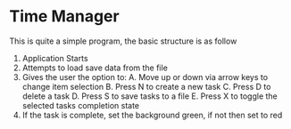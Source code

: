 # Time Manager
This is quite a simple program, the basic structure is as follow

1. Application Starts
2. Attempts to load save data from the file
3. Gives the user the option to:
	A. Move up or down via arrow keys to change item selection
	B. Press N to create a new task
	C. Press D to delete a task
	D. Press S to save tasks to a file
	E. Press X to toggle the selected tasks completion state
4. If the task is complete, set the background green, if not then set to red